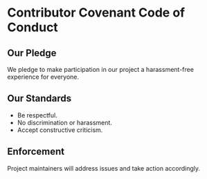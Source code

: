 # Contributor Covenant Code of Conduct

## Our Pledge

We pledge to make participation in our project a harassment-free experience for everyone.

## Our Standards

- Be respectful.
- No discrimination or harassment.
- Accept constructive criticism.

## Enforcement

Project maintainers will address issues and take action accordingly.
